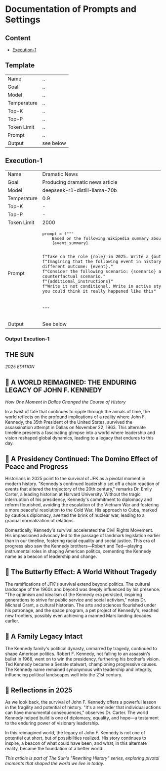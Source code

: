 # Documentation of Prompts and Settings

## Content

- [Execution-1](#execution-1)

## Template

| |  |
|---|---|
|Name | .. |
|Goal | .. |
|Model | .. |
|Temperature | .. |
|Top-K | .. |
|Top-P | .. |
|Token Limit | .. |
|Prompt | .. |
|Output | see below |

## Execution-1

<table>
    <tr>
        <td>Name</td>
        <td>Dramatic News</td>
    </tr>
    <tr>
        <td>Goal</td>
        <td>Producing dramatic news article</td>
    </tr>
    <tr>
        <td>Model</td>
        <td>deepseek-r1-distill-llama-70b</td>
    </tr>
    <tr>
        <td>Temperature</td>
        <td>0.9</td>
    </tr>
    <tr>
        <td>Top-K</td>
        <td>-</td>
    </tr>
    <tr>
        <td>Top-P</td>
        <td>-</td>
    </tr>
    <tr>
        <td>Token Limit</td>
        <td>2000</td>
    </tr>
    <tr>
        <td>Prompt</td>
        <td>
            <pre>
prompt = f"""
    Based on the following Wikipedia summary about the {event}:
    {event_summary}

    f"Take on the role {role} in 2025. Write a {output_type}."
    f"Imagining that the following event in history had a different outcome: {event}."
    f"Consider the following scenario: {scenario} as counterfactual scenario."
    f"{additional_instructions}"
    f"Write it not conditional. Write in active style such that you could think it really happened like this"
"""
            </pre>
        </td>
    </tr>
    <tr>
        <td>Output</td>
        <td>See below</td>
    </tr>
</table>

### Output Excution-1
 THE SUN
-------

*2025 EDITION*






📰 A WORLD REIMAGINED: THE ENDURING LEGACY OF JOHN F. KENNEDY
----------------------------------------------------------



*How One Moment in Dallas Changed the Course of History*



In a twist of fate that continues to ripple through the annals of time, the world reflects
on the profound implications of a reality where John F. Kennedy, the 35th President of the
United States, survived the assassination attempt in Dallas on November 22, 1963. This
alternate timeline presents a fascinating glimpse into a world where leadership and vision
reshaped global dynamics, leading to a legacy that endures to this day.




📰 A Presidency Continued: The Domino Effect of Peace and Progress
---------------------------------------------------------------



Historians in 2025 point to the survival of JFK as a pivotal moment in modern history.
"Kennedy's continued leadership set off a chain reaction of events that altered the
trajectory of the 20th century," remarks Dr. Emily Carter, a leading historian at Harvard
University. Without the tragic interruption of his presidency, Kennedy's commitment to
diplomacy and reform flourished, avoiding the escalation of the Vietnam War and fostering
a more peaceful resolution to the Cold War. His approach to Cuba, marked by cautious
diplomacy, averted the brink of nuclear war, leading to a gradual normalization of
relations.



Domestically, Kennedy's survival accelerated the Civil Rights Movement. His impassioned
advocacy led to the passage of landmark legislation earlier than in our timeline,
fostering racial equality and social justice. This era of progress also saw the Kennedy
brothers—Robert and Ted—playing instrumental roles in shaping American politics, cementing
the Kennedy name as a beacon of leadership and change.




📰 The Butterfly Effect: A World Without Tragedy
---------------------------------------------



The ramifications of JFK's survival extend beyond politics. The cultural landscape of the
1960s and beyond was deeply influenced by his presence. "The optimism and idealism of the
Kennedy era persisted, inspiring generations to strive for public service and social
activism," notes Dr. Michael Grant, a cultural historian. The arts and sciences flourished
under his patronage, and the space program, a pet project of Kennedy's, reached new
frontiers, possibly even achieving a manned Mars landing decades earlier.




📰 A Family Legacy Intact
----------------------



The Kennedy family's political dynasty, unmarred by tragedy, continued to shape American
politics. Robert F. Kennedy, not falling to an assassin's bullet in 1968, went on to win
the presidency, furthering his brother's vision. Ted Kennedy became a Senate stalwart,
championing progressive causes. The Kennedy name remained synonymous with leadership and
integrity, influencing political landscapes well into the 21st century.




📰 Reflections in 2025
-------------------



As we look back, the survival of John F. Kennedy offers a powerful lesson in the fragility
and potential of history. "It's a reminder that individual actions can have monumental
consequences," observes Dr. Carter. The world Kennedy helped build is one of diplomacy,
equality, and hope—a testament to the enduring power of visionary leadership.



In this reimagined world, the legacy of John F. Kennedy is not one of potential cut short,
but of possibilities realized. His story continues to inspire, a beacon of what could have
been, and what, in this alternate reality, became the foundation of a better world.





*This article is part of The Sun's "Rewriting History" series, exploring pivotal moments
that shaped the world we live in today.*